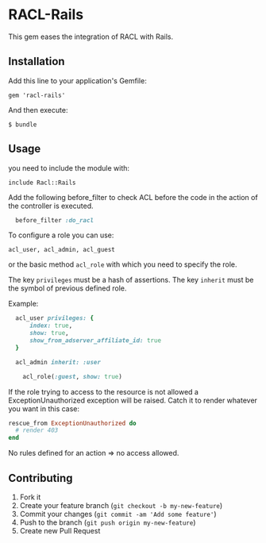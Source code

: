 # RACL-Rails

This gem eases the integration of RACL with Rails.

## Installation

Add this line to your application's Gemfile:

    gem 'racl-rails'

And then execute:

    $ bundle

## Usage

you need to include the module with:

`include Racl::Rails`

Add the following before_filter to check ACL before the code in the
action of the controller is executed.

```ruby
  before_filter :do_racl
```

To configure a role you can use:

`acl_user, acl_admin, acl_guest`

or the basic method `acl_role` with which you need to specify the role.

The key `privileges` must be a hash of assertions.
The key `inherit` must be the symbol of previous defined role.

Example:

```ruby
  acl_user privileges: {
      index: true,
      show: true,
      show_from_adserver_affiliate_id: true
  }

  acl_admin inherit: :user
```

```ruby
    acl_role(:guest, show: true)
```

If the role trying to access to the resource is not allowed a ExceptionUnauthorized
exception will be raised.
Catch it to render whatever you want in this case:

```ruby
rescue_from ExceptionUnauthorized do
  # render 403
end
```


No rules defined for an action => no access allowed.

## Contributing

1. Fork it
2. Create your feature branch (`git checkout -b my-new-feature`)
3. Commit your changes (`git commit -am 'Add some feature'`)
4. Push to the branch (`git push origin my-new-feature`)
5. Create new Pull Request
